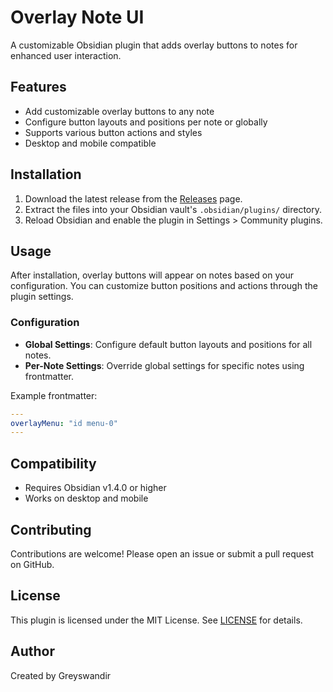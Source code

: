 # Overlay Note UI

A customizable Obsidian plugin that adds overlay buttons to notes for enhanced user interaction.

## Features

- Add customizable overlay buttons to any note
- Configure button layouts and positions per note or globally
- Supports various button actions and styles
- Desktop and mobile compatible

## Installation

1. Download the latest release from the [Releases](https://github.com/Greyswandir-gg/overlay-note-ui/releases/tag/v1.0.0) page.
2. Extract the files into your Obsidian vault's `.obsidian/plugins/` directory.
3. Reload Obsidian and enable the plugin in Settings > Community plugins.

## Usage

After installation, overlay buttons will appear on notes based on your configuration. You can customize button positions and actions through the plugin settings.

### Configuration

- **Global Settings**: Configure default button layouts and positions for all notes.
- **Per-Note Settings**: Override global settings for specific notes using frontmatter.

Example frontmatter:
```yaml
---
overlayMenu: "id menu-0"
---
```

## Compatibility

- Requires Obsidian v1.4.0 or higher
- Works on desktop and mobile

## Contributing

Contributions are welcome! Please open an issue or submit a pull request on GitHub.

## License

This plugin is licensed under the MIT License. See [LICENSE](LICENSE) for details.

## Author

Created by Greyswandir
